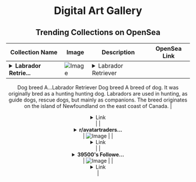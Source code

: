 <div align="center">

# Digital Art Gallery

## Trending Collections on OpenSea

| Collection Name                       | Image                                                                                     | Description                       | OpenSea Link                                                                                          |
|---------------------------------------|-------------------------------------------------------------------------------------------|-----------------------------------|--------------------------------------------------------------------------------------------------------|
| **<details><summary>Labrador Retrie...</summary>Labrador Retriever Dog breed</details>** | ![Image](https://i.seadn.io/s/raw/files/cf8ef7dd0a1c5a6ece4f981bb855feb7.png?w=500&auto=format?w=200&auto=format) | <details><summary>Labrador Retriever
Dog breed
A...</summary>Labrador Retriever
Dog breed
A breed of dog. It was originally bred as a hunting hunting dog. Labradors are used in hunting, as guide dogs, rescue dogs, but mainly as companions. The breed originates on the island of Newfoundland on the east coast of Canada.</details> | <details><summary>Link</summary>[Labrador Retriever Dog breed](https://opensea.io/collection/labrador-retriever-dog-breed)</details> |
| **<details><summary>r/avatartraders...</summary>r/avatartraders NFTs</details>** | ![Image](https://i.seadn.io/s/raw/files/e3087ad206c3e5a8da5e71756d441c2b.png?w=500&auto=format?w=200&auto=format) |  | <details><summary>Link</summary>[r/avatartraders NFTs](https://opensea.io/collection/r-avatartraders-nfts)</details> |
| **<details><summary>39500's Followe...</summary>39500's Follower</details>** | ![Image](https://i.seadn.io/s/raw/files/19f9f090920392cc3650cbdf4361755b.png?w=500&auto=format?w=200&auto=format) |  | <details><summary>Link</summary>[39500's Follower](https://opensea.io/collection/39500-s-follower)</details> |

</div>